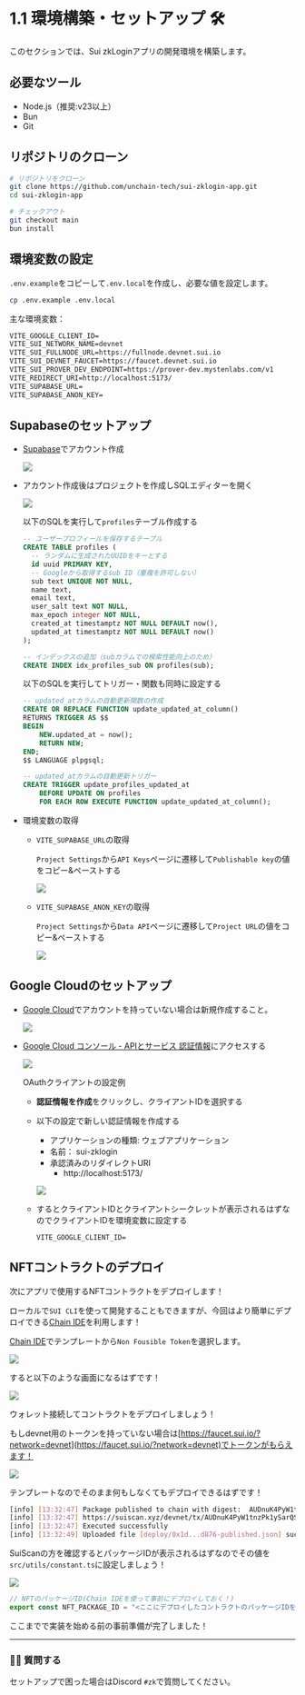 # 1.1 環境構築・セットアップ 🛠

このセクションでは、Sui zkLoginアプリの開発環境を構築します。

## 必要なツール
- Node.js（推奨:v23以上）
- Bun
- Git

## リポジトリのクローン

```bash
# リポジトリをクローン
git clone https://github.com/unchain-tech/sui-zklogin-app.git
cd sui-zklogin-app

# チェックアウト
git checkout main
bun install
```

## 環境変数の設定

`.env.example`をコピーして`.env.local`を作成し、必要な値を設定します。

```bash
cp .env.example .env.local
```


主な環境変数：

```txt
VITE_GOOGLE_CLIENT_ID=
VITE_SUI_NETWORK_NAME=devnet
VITE_SUI_FULLNODE_URL=https://fullnode.devnet.sui.io
VITE_SUI_DEVNET_FAUCET=https://faucet.devnet.sui.io
VITE_SUI_PROVER_DEV_ENDPOINT=https://prover-dev.mystenlabs.com/v1
VITE_REDIRECT_URI=http://localhost:5173/
VITE_SUPABASE_URL=
VITE_SUPABASE_ANON_KEY=
```

## Supabaseのセットアップ

- [Supabase](https://supabase.com/)でアカウント作成

  ![](/images/Sui-zklogin/section-1/1_0.png)

- アカウント作成後はプロジェクトを作成しSQLエディターを開く

  ![](/images/Sui-zklogin/section-1/1_1.png)

  以下のSQLを実行して`profiles`テーブル作成する

  ```sql
  -- ユーザープロフィールを保存するテーブル
  CREATE TABLE profiles (
    -- ランダムに生成されたUUIDをキーとする
    id uuid PRIMARY KEY,
    -- Googleから取得するsub ID（重複を許可しない）
    sub text UNIQUE NOT NULL,
    name text,
    email text,
    user_salt text NOT NULL,
    max_epoch integer NOT NULL,
    created_at timestamptz NOT NULL DEFAULT now(),
    updated_at timestamptz NOT NULL DEFAULT now()
  );

  -- インデックスの追加（subカラムでの検索性能向上のため）
  CREATE INDEX idx_profiles_sub ON profiles(sub);
  ```

  以下のSQLを実行してトリガー・関数も同時に設定する

  ```sql
  -- updated_atカラムの自動更新関数の作成
  CREATE OR REPLACE FUNCTION update_updated_at_column() 
  RETURNS TRIGGER AS $$
  BEGIN
      NEW.updated_at = now();
      RETURN NEW;
  END;
  $$ LANGUAGE plpgsql;

  -- updated_atカラムの自動更新トリガー
  CREATE TRIGGER update_profiles_updated_at
      BEFORE UPDATE ON profiles
      FOR EACH ROW EXECUTE FUNCTION update_updated_at_column();
  ```

- 環境変数の取得

  - `VITE_SUPABASE_URL`の取得

    `Project Settings`から`API Keys`ページに遷移して`Publishable key`の値をコピー&ペーストする

    ![](/images/Sui-zklogin/section-1/1_2.png)

  - `VITE_SUPABASE_ANON_KEY`の取得

    `Project Settings`から`Data API`ページに遷移して`Project URL`の値をコピー&ペーストする

    ![](/images/Sui-zklogin/section-1/1_3.png)

## Google Cloudのセットアップ

- [Google Cloud](https://cloud.google.com)でアカウントを持っていない場合は新規作成すること。

  ![](/images/Sui-zklogin/section-1/1_4.png)

- [Google Cloud コンソール - APIとサービス 認証情報](https://console.cloud.google.com/apis/credentials)にアクセスする

  ![](/images/Sui-zklogin/section-1/1_5.png)

  OAuthクライアントの設定例

  - **認証情報を作成**をクリックし、クライアントIDを選択する
  - 以下の設定で新しい認証情報を作成する
    - アプリケーションの種類: ウェブアプリケーション
    - 名前： sui-zklogin
    - 承認済みのリダイレクトURI
      - http://localhost:5173/

    ![](/images/Sui-zklogin/section-1/1_6.png)

  - するとクライアントIDとクライアントシークレットが表示されるはずなのでクライアントIDを環境変数に設定する

    ```text
    VITE_GOOGLE_CLIENT_ID=
    ```

## NFTコントラクトのデプロイ

次にアプリで使用するNFTコントラクトをデプロイします！

ローカルで`SUI CLI`を使って開発することもできますが、今回はより簡単にデプロイできる[Chain IDE](https://chainide.com)を利用します！

[Chain IDE](https://chainide.com/s/sui/461d77b23e934de4bad422db11cf3d0d)でテンプレートから`Non Fousible Token`を選択します。

![](/images/Sui-zklogin/section-1/1_7.png)

すると以下のような画面になるはずです！

![](/images/Sui-zklogin/section-1/1_8.png)

ウォレット接続してコントラクトをデプロイしましょう！  

もしdevnet用のトークンを持っていない場合は[https://faucet.sui.io/?network=devnet](https://faucet.sui.io/?network=devnet)でトークンがもらえます！

![](/images/Sui-zklogin/section-1/1_9.png)

テンプレートなのでそのまま何もしなくてもデプロイできるはずです！

```bash
[info] [13:32:47] Package published to chain with digest:  AUDnuK4PyW1tnzPk1ySarQSNTz9p87vw7PYfQehEF2MR
[info] [13:32:47] https://suiscan.xyz/devnet/tx/AUDnuK4PyW1tnzPk1ySarQSNTz9p87vw7PYfQehEF2MR
[info] [13:32:47] Executed successfully
[info] [13:32:49] Uploaded file [deploy/0x1d...d876-published.json] successfully!
```

SuiScanの方を確認するとパッケージIDが表示されるはずなのでその値を`src/utils/constant.ts`に設定しましょう！

![](/images/Sui-zklogin/section-1/1_10.png)

```ts
// NFTのパッケージID(Chain IDEを使って事前にデプロイしておく！)
export const NFT_PACKAGE_ID = "<ここにデプロイしたコントラクトのパッケージIDを貼り付ける>";
```

ここまでで実装を始める前の事前準備が完了しました！

---

### 🙋‍♂️ 質問する

セットアップで困った場合はDiscord `#zk`で質問してください。
